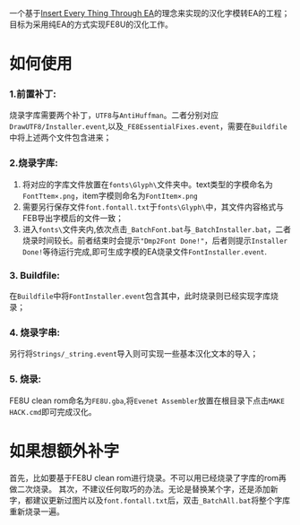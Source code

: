 一个基于[Insert Every Thing Through EA](https://feuniverse.us/t/ea-wip-a-guide-to-inserting-everything-through-ea/1627 )的理念来实现的汉化字模转EA的工程；目标为采用纯EA的方式实现FE8U的汉化工作。

# 如何使用
### 1.前置补丁:
烧录字库需要两个补丁，`UTF8`与`AntiHuffman`。二者分别对应`DrawUTF8/Installer.event`,以及`_FE8EssentialFixes.event`，需要在`Buildfile`中将上述两个文件包含进来；

### 2.烧录字库:
1. 将对应的字库文件放置在`fonts\Glyph\`文件夹中。text类型的字模命名为`FontTtem×.png`，item字模则命名为`FontItem×.png`
2. 需要另行保存文件`font.fontall.txt`于`fonts\Glyph\`中，其文件内容格式与FEB导出字模后的文件一致；
3. 进入`fonts\`文件夹内,依次点击`_BatchFont.bat`与`_BatchInstaller.bat`，二者烧录时间较长。前者结束时会提示`"Dmp2Font Done!"`，后者则提示`Installer Done!`等待运行完成,即可生成字模的EA烧录文件`FontInstaller.event`.

### 3. Buildfile: 
在`Buildfile`中将`FontInstaller.event`包含其中，此时烧录则已经实现字库烧录；

### 4. 烧录字串:
另行将`Strings/_string.event`导入则可实现一些基本汉化文本的导入；

### 5. 烧录:
FE8U clean rom命名为`FE8U.gba`,将`Evenet Assembler`放置在根目录下点击`MAKE HACK.cmd`即可完成汉化。



# 如果想额外补字
首先，比如要基于FE8U clean rom进行烧录。不可以用已经烧录了字库的rom再做二次烧录。
其次，不建议任何取巧的办法。无论是替换某个字，还是添加新字，都建议更新过图片以及`font.fontall.txt`后，双击`_BatchAll.bat`将整个字库重新烧录一遍。